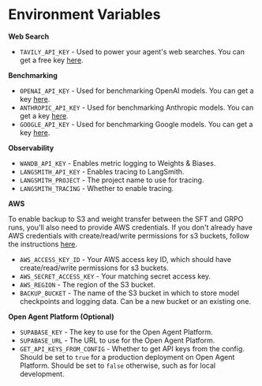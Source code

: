# Environment Variables

**Web Search**

- `TAVILY_API_KEY` - Used to power your agent's web searches. You can get a free key [here](https://app.tavily.com).

**Benchmarking**

- `OPENAI_API_KEY` - Used for benchmarking OpenAI models. You can get a key [here](https://platform.openai.com/api-keys).
- `ANTHROPIC_API_KEY` - Used for benchmarking Anthropic models. You can get a key [here](https://console.anthropic.com/settings/keys).
- `GOOGLE_API_KEY` - Used for benchmarking Google models. You can get a key [here](https://aistudio.google.com/app/apikey).

**Observability**

- `WANDB_API_KEY` - Enables metric logging to Weights & Biases.
- `LANGSMITH_API_KEY` - Enables tracing to LangSmith.
- `LANGSMITH_PROJECT` - The project name to use for tracing.
- `LANGSMITH_TRACING` - Whether to enable tracing.

**AWS**

To enable backup to S3 and weight transfer between the SFT and GRPO runs, you'll also need to provide AWS credentials. If you don't already have AWS credentials with create/read/write permissions for s3 buckets, follow the instructions [here](CONFIGURING_AWS.md).

- `AWS_ACCESS_KEY_ID` - Your AWS access key ID, which should have create/read/write permissions for s3 buckets.
- `AWS_SECRET_ACCESS_KEY` - Your matching secret access key.
- `AWS_REGION` - The region of the S3 bucket.
- `BACKUP_BUCKET` - The name of the S3 bucket in which to store model checkpoints and logging data. Can be a new bucket or an existing one.

**Open Agent Platform (Optional)**

- `SUPABASE_KEY` - The key to use for the Open Agent Platform.
- `SUPABASE_URL` - The URL to use for the Open Agent Platform.
- `GET_API_KEYS_FROM_CONFIG` - Whether to get API keys from the config. Should be set to `true` for a production deployment on Open Agent Platform. Should be set to `false` otherwise, such as for local development.
